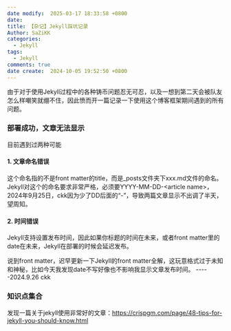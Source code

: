 ```yaml
---
date modify:  2025-03-17 18:33:58 +0800
date:
title: 【杂记】Jekyll踩坑记录
Author: SaZiKK
categories:
  - Jekyll
tags:
  - Jekyll
comments: true
date create:  2024-10-05 19:52:50 +0800
---
```


由于对于使用Jekyll过程中的各种铸币问题忍无可忍，以及一想到第二天会被队友怎么样嘲笑就绷不住，因此愤而开一篇记录一下使用这个博客框架期间遇到的所有问题。

### 部署成功，文章无法显示

目前遇到过两种可能

#### 1. 文章命名错误

这个命名指的不是front matter的title，而是\_posts文件夹下xxx.md文件的命名。Jekyll对这个的命名要求非常严格，必须要YYYY-MM-DD-\<article name>，2024年9月25日，ckk因为少了DD后面的“-”，导致两篇文章显示不出调了半天，望周知。

#### 2. 时间错误

Jekyll支持设置发布时间，因此如果你标题的时间在未来，或者front matter里的date在未来，Jekyll在部署的时候会延迟发布。

说到front matter，迟早更新一下Jekyll的front matter全解，这玩意格式过于未知和神秘，比如今天我发现date不写好像也不影响我显示文章发布时间。
-----2024.9.26 ckk

### 知识点集合
发现一篇关于jekyll使用非常好的文章：https://crispgm.com/page/48-tips-for-jekyll-you-should-know.html
